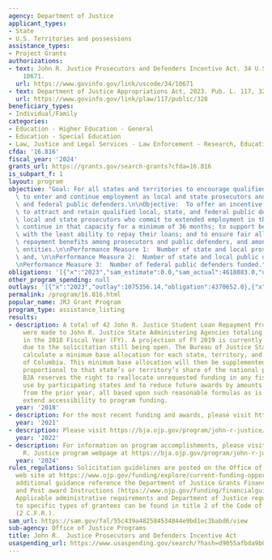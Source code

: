 ```yaml
---
agency: Department of Justice
applicant_types:
- State
- U.S. Territories and possessions
assistance_types:
- Project Grants
authorizations:
- text: John R. Justice Prosecutors and Defenders Incentive Act. 34 U.S.C. &sect;
    10671.
  url: https://www.govinfo.gov/link/uscode/34/10671
- text: Department of Justice Appropriations Act, 2023. Pub. L. 117, 328.
  url: https://www.govinfo.gov/link/plaw/117/public/328
beneficiary_types:
- Individual/Family
categories:
- Education - Higher Education - General
- Education - Special Education
- Law, Justice and Legal Services - Law Enforcement - Research, Education, Training
cfda: '16.816'
fiscal_year: '2024'
grants_url: https://grants.gov/search-grants?cfda=16.816
is_subpart_f: 1
layout: program
objective: "Goal: For all states and territories to encourage qualified individuals\
  \ to enter and continue employment as local and state prosecutors and local, state,\
  \ and federal public defenders.\n\nObjective:  To offer an incentive to allow jurisdictions\
  \ to attract and retain qualified local, state, and federal public defenders and\
  \ local and state prosecutors who commit to extended employment in those roles and\
  \ continue in that capacity for a minimum of 36 months; to support beneficiaries\
  \ with the least ability to repay their loans; and to ensure fair allocation of\
  \ repayment benefits among prosecutors and public defenders, and among employing\
  \ entities.\n\nPerformance Measure 1:  Number of state and local prosecutors funded;\
  \ and, \n\nPerformance Measure 2:  Number of state and local public defenders funded.\n\
  \nPerformance Measure 3:  Number of federal public defenders funded."
obligations: '[{"x":"2023","sam_estimate":0.0,"sam_actual":4618883.0,"usa_spending_actual":4251851.1},{"x":"2024","sam_estimate":0.0,"sam_actual":2635952.0,"usa_spending_actual":2280134.04},{"x":"2025","sam_estimate":0.0,"sam_actual":0.0,"usa_spending_actual":0.0}]'
other_program_spending: null
outlays: '[{"x":"2023","outlay":1075356.14,"obligation":4370652.0},{"x":"2024","outlay":0.0,"obligation":2529819.0},{"x":"2025","outlay":0.0,"obligation":0.0}]'
permalink: /program/16.816.html
popular_name: JRJ Grant Program
program_type: assistance_listing
results:
- description: A total of 42 John R. Justice Student Loan Repayment Program awards
    were made to John R. Justice State Administering Agencies totaling $1,817,067.00
    in the 2018 Fiscal Year (FY). A projection of FY 2019 is currently unavailable
    due to the solicitation still being open. The Bureau of Justice Statistics will
    calculate a minimum base allocation for each state, territory, and the District
    of Columbia. This minimum base allocation will then be supplemented by an amount
    proportional to that state’s or territory’s share of the national population.
    BJA reserves the right to reallocate unrequested funding in any fiscal year for
    use by participating states and to reduce future awards by amounts unexpended
    from the prior year, all based upon such reasonable formulas as is necessary to
    extend accessibility to program funding.
  year: '2018'
- description: For the most recent funding and awards, please visit https://bja.ojp.gov/program/john-r-justice-jrj-program/overview.
  year: '2021'
- description: Please visit https://bja.ojp.gov/program/john-r-justice/overview
  year: '2022'
- description: For information on program accomplishments, please visit the BJA John
    R. Justice program webpage at https://bja.ojp.gov/program/john-r-justice/overview.
  year: '2024'
rules_regulations: Solicitation guidelines are posted on the Office of Justice Programs
  web site at https://www.ojp.gov/funding/explore/current-funding-opportunities .  For
  additional guidance reference the Department of Justice Grants Financial Guide  (https://www.ojp.gov/funding/financialguidedoj/overview)
  and Post award Instructions (https://www.ojp.gov/funding/financialguidedoj/iii-postaward-requirements).
  Applicable administrative requirements and Department of Justice regulations applicable
  to specific types of grantees can be found in title 2 of the Code of Federal Regulations
  (2 C.F.R.).
sam_url: https://sam.gov/fal/55c439a482584534844e9bd1ec3babd6/view
sub-agency: Office of Justice Programs
title: John R.  Justice Prosecutors and Defenders Incentive Act
usaspending_url: https://www.usaspending.gov/search/?hash=d9055afbda9b0c8e7c4600f46df6f8b1
---
```

